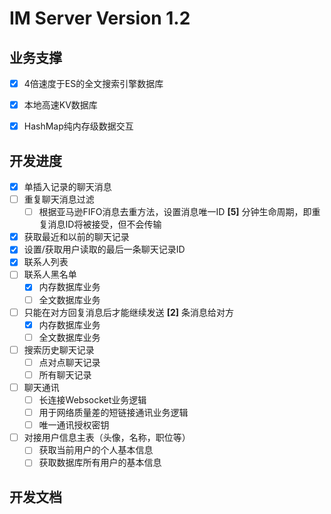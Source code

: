 # IM Server Version 1.2

## 业务支撑

- [x] 4倍速度于ES的全文搜索引擎数据库
- [x] 本地高速KV数据库
- [x] HashMap纯内存级数据交互


## 开发进度

- [x] 单插入记录的聊天消息
- [ ] 重复聊天消息过滤
  - [ ] 根据亚马逊FIFO消息去重方法，设置消息唯一ID **[5]** 分钟生命周期，即重复消息ID将被接受，但不会传输
- [x] 获取最近和以前的聊天记录
- [x] 设置/获取用户读取的最后一条聊天记录ID
- [x] 联系人列表
- [ ] 联系人黑名单
  - [x] 内存数据库业务
  - [ ] 全文数据库业务
- [ ] 只能在对方回复消息后才能继续发送 **[2]** 条消息给对方
  - [x] 内存数据库业务
  - [ ] 全文数据库业务
- [ ] 搜索历史聊天记录
  - [ ] 点对点聊天记录
  - [ ] 所有聊天记录
- [ ] 聊天通讯
  - [ ] 长连接Websocket业务逻辑
  - [ ] 用于网络质量差的短链接通讯业务逻辑
  - [ ] 唯一通讯授权密钥
- [ ] 对接用户信息主表（头像，名称，职位等）
  - [ ] 获取当前用户的个人基本信息
  - [ ] 获取数据库所有用户的基本信息

## 开发文档

